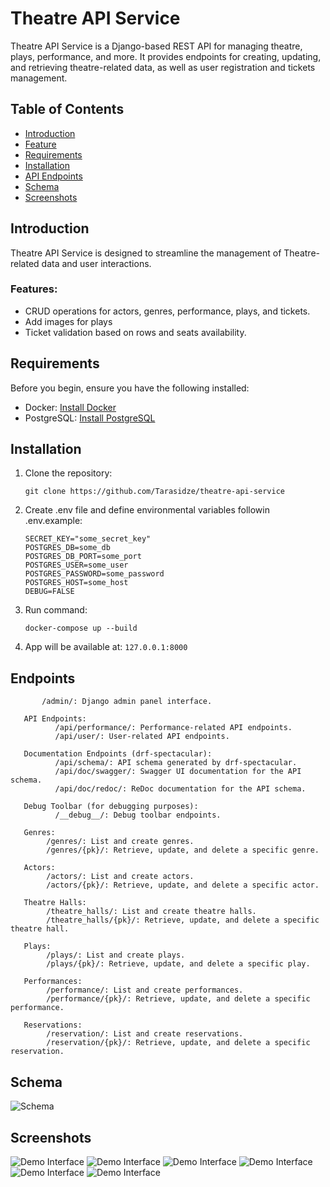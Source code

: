 # Theatre API Service

Theatre API Service is a Django-based REST API for managing theatre, plays, performance, and more. It provides endpoints for creating, updating, and retrieving theatre-related data, as well as user registration and tickets management.

## Table of Contents
- [Introduction](#introduction)
- [Feature](#features)
- [Requirements](#requirements)
- [Installation](#installation)
- [API Endpoints](#endpoints)
- [Schema](#schema)
- [Screenshots](#screenshots)

## Introduction

Theatre API Service is designed to streamline the management of Theatre-related data and user interactions.

### Features:
- CRUD operations for actors, genres, performance, plays, and tickets.
- Add images for plays
- Ticket validation based on rows and seats availability.

## Requirements

Before you begin, ensure you have the following installed:

-   Docker: [Install Docker](https://docs.docker.com/get-docker/)
-   PostgreSQL: [Install PostgreSQL](https://www.postgresql.org/download/) 

## Installation

1. Clone the repository:

   ```
   git clone https://github.com/Tarasidze/theatre-api-service
   ```
2. Create .env file and define environmental variables followin .env.example:
   ```
   SECRET_KEY="some_secret_key"
   POSTGRES_DB=some_db
   POSTGRES_DB_PORT=some_port
   POSTGRES_USER=some_user
   POSTGRES_PASSWORD=some_password
   POSTGRES_HOST=some_host
   DEBUG=FALSE
   ```
3. Run command:
   ```
   docker-compose up --build
   ```
4. App will be available at: ```127.0.0.1:8000```


## Endpoints
```
       /admin/: Django admin panel interface.
       
   API Endpoints:
          /api/performance/: Performance-related API endpoints.
          /api/user/: User-related API endpoints.
    
   Documentation Endpoints (drf-spectacular):
          /api/schema/: API schema generated by drf-spectacular.
          /api/doc/swagger/: Swagger UI documentation for the API schema.
          /api/doc/redoc/: ReDoc documentation for the API schema.
   
   Debug Toolbar (for debugging purposes):
          /__debug__/: Debug toolbar endpoints.
   
   Genres:
        /genres/: List and create genres.
        /genres/{pk}/: Retrieve, update, and delete a specific genre.
   
   Actors:
        /actors/: List and create actors.
        /actors/{pk}/: Retrieve, update, and delete a specific actor.
   
   Theatre Halls:
        /theatre_halls/: List and create theatre halls.
        /theatre_halls/{pk}/: Retrieve, update, and delete a specific theatre hall.
   
   Plays:
        /plays/: List and create plays.
        /plays/{pk}/: Retrieve, update, and delete a specific play.
   
   Performances:
        /performance/: List and create performances.
        /performance/{pk}/: Retrieve, update, and delete a specific performance.
   
   Reservations:
        /reservation/: List and create reservations.
        /reservation/{pk}/: Retrieve, update, and delete a specific reservation.
```

## Schema
![Schema](screen_shots/theatre_shema.png)

## Screenshots
![Demo Interface](screen_shots/Screenshot_demo_1.png)
![Demo Interface](screen_shots/Screenshot_demo_2.png)
![Demo Interface](screen_shots/theatre_creen_3.png)
![Demo Interface](screen_shots/theatre_creen_4.png)
![Demo Interface](screen_shots/theatre_creen_6.png)
![Demo Interface](screen_shots/theatre_creen_7.png)




